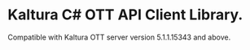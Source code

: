 # Kaltura C# OTT API Client Library.
Compatible with Kaltura OTT server version 5.1.1.15343 and above.
